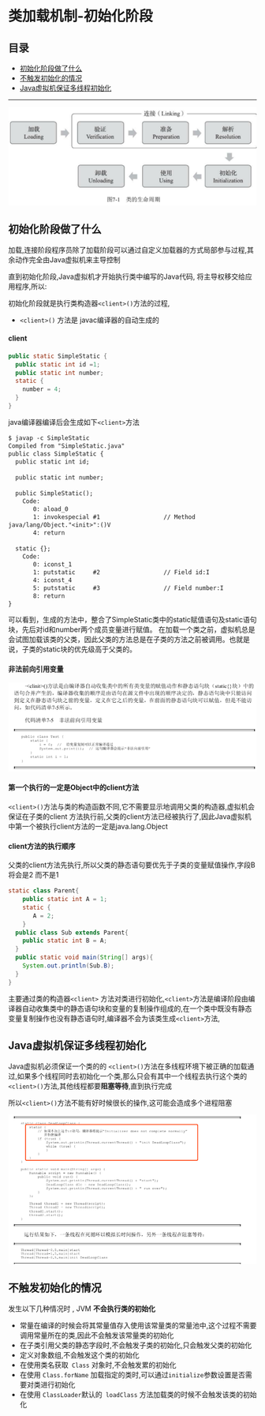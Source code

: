 # 类加载机制-初始化阶段

## 目录

- [初始化阶段做了什么](#初始化阶段做了什么)
- [不触发初始化的情况](#不触发初始化的情况)
- [Java虚拟机保证多线程初始化](#Java虚拟机保证多线程初始化)

---

<img src="../../assets/image-20200620224348640.png" alt="image-20200620224348640" style="zoom:50%;" />

## 初始化阶段做了什么

加载,连接阶段程序员除了加载阶段可以通过自定义加载器的方式局部参与过程,其余动作完全由Java虚拟机来主导控制

直到初始化阶段,Java虚拟机才开始执行类中编写的Java代码, 将主导权移交给应用程序,所以:

初始化阶段就是执行类构造器`<client>()`方法的过程,

- `<client>()` 方法是 javac编译器的自动生成的

#### client

```java
public static SimpleStatic {
  public static int id =1;
  public static int number;
  static {
    number = 4;
  }
}
```

java编译器编译后会生成如下`<client>`方法

```
$ javap -c SimpleStatic 
Compiled from "SimpleStatic.java"
public class SimpleStatic {
  public static int id;

  public static int number;

  public SimpleStatic();
    Code:
       0: aload_0
       1: invokespecial #1                  // Method java/lang/Object."<init>":()V
       4: return

  static {};
    Code:
       0: iconst_1
       1: putstatic     #2                  // Field id:I
       4: iconst_4
       5: putstatic     #3                  // Field number:I
       8: return
}
```

可以看到，生成的<clinit>方法中，整合了SimpleStatic类中的static赋值语句及static语句块，先后对id和number两个成员变量进行赋值。
在加载一个类之前，虚拟机总是会试图加载该类的父类，因此父类的<clinit>方法总是在子类的<clinit>方法之前被调用。也就是说，子类的static块的优先级高于父类的。



#### 非法前向引用变量

![image-20200914105941882](../../assets/image-20200914105941882.png)

#### 第一个执行的一定是Object中的client方法

`<client>()`方法与类的构造函数不同,它不需要显示地调用父类的构造器,虚拟机会保证在子类的client 方法执行前,父类的client方法已经被执行了,因此Java虚拟机中第一个被执行client方法的一定是java.lang.Object

#### client方法的执行顺序

父类的client方法先执行,所以父类的静态语句要优先于子类的变量赋值操作,字段B 将会是2 而不是1

```java
static class Parent{
  	public static int A = 1;
  	static {
       A = 2;
    }
  public class Sub extends Parent{
    public static int B = A;
  }
  public static void main(String[] args){
    System.out.println(Sub.B);
  }
}
```

主要通过类的构造器`<client>` 方法对类进行初始化,`<client>`方法是编译阶段由编译器自动收集类中的静态语句块和变量的复制操作组成的,在一个类中既没有静态变量复制操作也没有静态语句时,编译器不会为该类生成`<client>`方法,

## Java虚拟机保证多线程初始化

Java虚拟机必须保证一个类的的 `<client>()`方法在多线程环境下被正确的加载通过,如果多个线程同时去初始化一个类,那么只会有其中一个线程去执行这个类的`<client>()`方法,其他线程都要**阻塞等待**,直到执行完成

所以`<client>()`方法不能有好时候很长的操作,这可能会造成多个进程阻塞

![image-20200914110945441](../../assets/image-20200914110945441.png)



## 不触发初始化的情况

发生以下几种情况时 , JVM **不会执行类的初始化**

- 常量在编译的时候会将其常量值存入使用该常量类的常量池中,这个过程不需要调用常量所在的类,因此不会触发该常量类的初始化
- 在子类引用父类的静态字段时,不会触发子类的初始化,只会触发父类的初始化
- 定义对象数组,不会触发这个类的初始化
- 在使用类名获取` Class` 对象时,不会触发累的初始化
- 在使用 `Class.forName` 加载指定的类时,可以通过` initialize `参数设置是否需要对类进行初始化
- 在使用 `ClassLoader`默认的` loadClass` 方法加载类的时候不会触发该类的初始化

